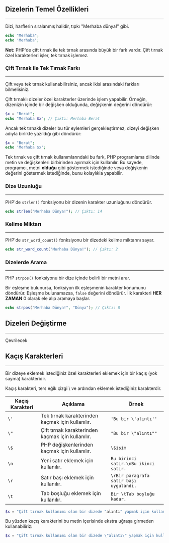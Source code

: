 
## Dizelerin Temel Özellikleri
---
Dizi, harflerin sıralanmış halidir, tıpkı "Merhaba dünya!" gibi.

```PHP
echo "Merhaba";
echo 'Merhaba';
```

**Not:** PHP'de çift tırnak ile tek tırnak arasında büyük bir fark vardır. Çift tırnak özel karakterleri işler, tek tırnak işlemez.

### Çift Tırnak ile Tek Tırnak Farkı
---
Çift veya tek tırnak kullanabilirsiniz, ancak ikisi arasındaki farkları bilmelisiniz. 

Çift tırnaklı dizeler özel karakterler üzerinde işlem yapabilir. Örneğin, dizenizin içinde bir değişken olduğunda, değişkenin değerini döndürür:

```PHP
$x = "Berat";
echo "Merhaba $x"; // Çıktı: Merhaba Berat
```

Ancak tek tırnaklı dizeler bu tür eylemleri gerçekleştirmez, dizeyi değişken adıyla birlikte yazıldığı gibi döndürür:

```PHP
$x = "Berat";
echo 'Merhaba $x';
```

Tek tırnak ve çift tırnak kullanımlarındaki bu fark, PHP programlama dilinde metin ve değişkenleri birbirinden ayırmak için kullanılır. Bu sayede, programcı, metni **olduğu** gibi göstermek istediğinde veya değişkenin değerini göstermek istediğinde, bunu kolaylıkla yapabilir.

### Dize Uzunluğu
---
PHP'de `strlen()` fonksiyonu bir dizenin karakter uzunluğunu döndürür.

```PHP
echo strlen("Merhaba Dünya!"); // Çıktı: 14
```

### Kelime Miktarı
---
PHP'de `str_word_count()` fonksiyonu bir dizedeki kelime miktarını sayar.

```PHP
echo str_word_count("Merhaba Dünya!"); // Çıktı: 2
```

### Dizelerde Arama
---
PHP `strpos()` fonksiyonu bir dize içinde belirli bir metni arar.

Bir eşleşme bulunursa, fonksiyon ilk eşleşmenin karakter konumunu döndürür. Eşleşme bulunamazsa, `false` değerini döndürür. İlk karakteri **HER ZAMAN** 0 olarak ele alıp aramaya başlar.

```PHP
echo strpos("Merhaba Dünya!", "Dünya"); // Çıktı: 8 
```

## Dizeleri Değiştirme
---
Çevrilecek

## Kaçış Karakterleri
---
Bir dizeye eklemek istediğiniz özel karakterleri eklemek için bir kaçış (yok sayma) karakteridir.

Kaçış karakteri, ters eğik çizgi \ ve ardından eklemek istediğiniz karakterdir.

| Kaçış Karakteri | Açıklama | Örnek |
| ---- | ---- | ---- |
| `\'` | Tek tırnak karakterinden kaçmak için kullanılır. | `'Bu bir \'alıntı''` |
| `\"` | Çift tırnak karakterinden kaçmak için kullanılır. | `"Bu bir \"alıntı""` |
| `\$` | PHP değişkenlerinden kaçmak için kullanılır. | `\$isim` |
| `\n` | Yeni satır eklemek için kullanılır. | `Bu birinci satır.\nBu ikinci satır.` |
| `\r` | Satır başı eklemek için kullanılır. | `\rBir paragrafa satır başı uygulandı.` |
| `\t` | Tab boşluğu eklemek için kullanılır. | `Bir \tTab boşluğu kadar.` |

```PHP error:1
$x = "Çift tırnak kullanımı olan bir dizede "alıntı" yapmak için kullandığınız başka bir çift tırnak hataya sebep olur.";
```

Bu yüzden kaçış karakterini bu metin içerisinde ekstra uğraşa girmeden kullanabiliriz:

```PHP
$x = "Çift tırnak kullanımı olan bir dizede \"alıntı\" yapmak için kullandığınız başka bir çift tırnak hataya sebep olur.";
```
